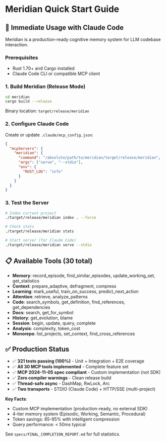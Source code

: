 # Meridian Quick Start Guide

## 🚀 Immediate Usage with Claude Code

Meridian is a production-ready cognitive memory system for LLM codebase interaction.

### Prerequisites

- Rust 1.70+ and Cargo installed
- Claude Code CLI or compatible MCP client

### 1. Build Meridian (Release Mode)

```bash
cd meridian
cargo build --release
```

Binary location: `target/release/meridian`

### 2. Configure Claude Code

Create or update `.claude/mcp_config.json`:

```json
{
  "mcpServers": {
    "meridian": {
      "command": "/absolute/path/to/meridian/target/release/meridian",
      "args": ["serve", "--stdio"],
      "env": {
        "RUST_LOG": "info"
      }
    }
  }
}
```

### 3. Test the Server

```bash
# Index current project
./target/release/meridian index . --force

# Check stats
./target/release/meridian stats

# Start server (for Claude Code)
./target/release/meridian serve --stdio
```

## 📋 Available Tools (30 total)

- **Memory**: record_episode, find_similar_episodes, update_working_set, get_statistics
- **Context**: prepare_adaptive, defragment, compress
- **Learning**: mark_useful, train_on_success, predict_next_action
- **Attention**: retrieve, analyze_patterns
- **Code**: search_symbols, get_definition, find_references, get_dependencies
- **Docs**: search, get_for_symbol
- **History**: get_evolution, blame
- **Session**: begin, update, query, complete
- **Analysis**: complexity, token_cost
- **Monorepo**: list_projects, set_context, find_cross_references

## ✅ Production Status

- ✅ **321 tests passing (100%)** - Unit + Integration + E2E coverage
- ✅ **All 30 MCP tools implemented** - Complete feature set
- ✅ **MCP 2024-11-05 spec compliant** - Custom implementation (not SDK)
- ✅ **Zero compiler warnings** - Clean release build
- ✅ **Thread-safe async** - DashMap, RwLock, Arc
- ✅ **Two transports** - STDIO (Claude Code) + HTTP/SSE (multi-project)

**Key Facts**:
- Custom MCP implementation (production-ready, no external SDK)
- 4-tier memory system (Episodic, Working, Semantic, Procedural)
- Token savings: 85-95% with intelligent compression
- Query performance: < 50ms typical

See `specs/FINAL_COMPLETION_REPORT.md` for full statistics.
